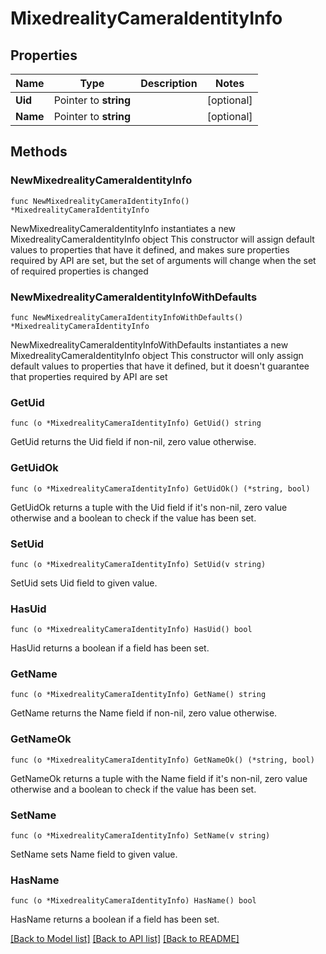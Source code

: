 # MixedrealityCameraIdentityInfo

## Properties

Name | Type | Description | Notes
------------ | ------------- | ------------- | -------------
**Uid** | Pointer to **string** |  | [optional] 
**Name** | Pointer to **string** |  | [optional] 

## Methods

### NewMixedrealityCameraIdentityInfo

`func NewMixedrealityCameraIdentityInfo() *MixedrealityCameraIdentityInfo`

NewMixedrealityCameraIdentityInfo instantiates a new MixedrealityCameraIdentityInfo object
This constructor will assign default values to properties that have it defined,
and makes sure properties required by API are set, but the set of arguments
will change when the set of required properties is changed

### NewMixedrealityCameraIdentityInfoWithDefaults

`func NewMixedrealityCameraIdentityInfoWithDefaults() *MixedrealityCameraIdentityInfo`

NewMixedrealityCameraIdentityInfoWithDefaults instantiates a new MixedrealityCameraIdentityInfo object
This constructor will only assign default values to properties that have it defined,
but it doesn't guarantee that properties required by API are set

### GetUid

`func (o *MixedrealityCameraIdentityInfo) GetUid() string`

GetUid returns the Uid field if non-nil, zero value otherwise.

### GetUidOk

`func (o *MixedrealityCameraIdentityInfo) GetUidOk() (*string, bool)`

GetUidOk returns a tuple with the Uid field if it's non-nil, zero value otherwise
and a boolean to check if the value has been set.

### SetUid

`func (o *MixedrealityCameraIdentityInfo) SetUid(v string)`

SetUid sets Uid field to given value.

### HasUid

`func (o *MixedrealityCameraIdentityInfo) HasUid() bool`

HasUid returns a boolean if a field has been set.

### GetName

`func (o *MixedrealityCameraIdentityInfo) GetName() string`

GetName returns the Name field if non-nil, zero value otherwise.

### GetNameOk

`func (o *MixedrealityCameraIdentityInfo) GetNameOk() (*string, bool)`

GetNameOk returns a tuple with the Name field if it's non-nil, zero value otherwise
and a boolean to check if the value has been set.

### SetName

`func (o *MixedrealityCameraIdentityInfo) SetName(v string)`

SetName sets Name field to given value.

### HasName

`func (o *MixedrealityCameraIdentityInfo) HasName() bool`

HasName returns a boolean if a field has been set.


[[Back to Model list]](../README.md#documentation-for-models) [[Back to API list]](../README.md#documentation-for-api-endpoints) [[Back to README]](../README.md)


